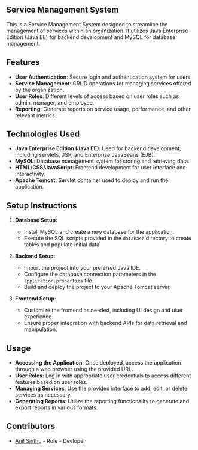 ## **Service Management System**

This is a Service Management System designed to streamline the management of services within an organization. It utilizes Java Enterprise Edition (Java EE) for backend development and MySQL for database management.

## Features

- **User Authentication**: Secure login and authentication system for users.
- **Service Management**: CRUD operations for managing services offered by the organization.
- **User Roles**: Different levels of access based on user roles such as admin, manager, and employee.
- **Reporting**: Generate reports on service usage, performance, and other relevant metrics.

## Technologies Used

- **Java Enterprise Edition (Java EE)**: Used for backend development, including servlets, JSP, and Enterprise JavaBeans (EJB).
- **MySQL**: Database management system for storing and retrieving data.
- **HTML/CSS/JavaScript**: Frontend development for user interface and interactivity.
- **Apache Tomcat**: Servlet container used to deploy and run the application.

## Setup Instructions

1. **Database Setup**:
   - Install MySQL and create a new database for the application.
   - Execute the SQL scripts provided in the `database` directory to create tables and populate initial data.

2. **Backend Setup**:
   - Import the project into your preferred Java IDE.
   - Configure the database connection parameters in the `application.properties` file.
   - Build and deploy the project to your Apache Tomcat server.

3. **Frontend Setup**:
   - Customize the frontend as needed, including UI design and user experience.
   - Ensure proper integration with backend APIs for data retrieval and manipulation.

## Usage

- **Accessing the Application**: Once deployed, access the application through a web browser using the provided URL.
- **User Roles**: Log in with appropriate user credentials to access different features based on user roles.
- **Managing Services**: Use the provided interface to add, edit, or delete services as necessary.
- **Generating Reports**: Utilize the reporting functionality to generate and export reports in various formats.

## Contributors

- [Anil Sinthu](https://github.com/Anilvijay049) - Role - Devloper
